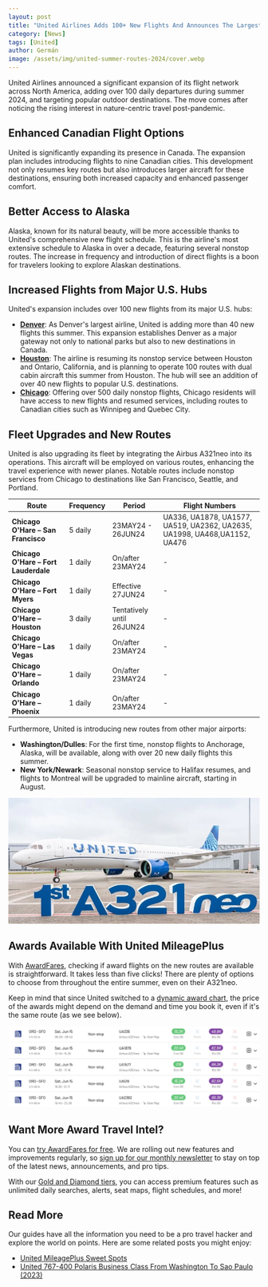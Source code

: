 ```yaml
---
layout: post
title: "United Airlines Adds 100+ New Flights And Announces The Largest Summer Schedule in a Decade"
category: [News]
tags: [United]
author: Germán
image: /assets/img/united-summer-routes-2024/cover.webp
---
```


United Airlines announced a significant expansion of its flight network across North America, adding over 100 daily departures during summer 2024, and targeting popular outdoor destinations. The move comes after noticing the rising interest in nature-centric travel post-pandemic.

## Enhanced Canadian Flight Options

United is significantly expanding its presence in Canada. The expansion plan includes introducing flights to nine Canadian cities. This development not only resumes key routes but also introduces larger aircraft for these destinations, ensuring both increased capacity and enhanced passenger comfort.

## Better Access to Alaska

Alaska, known for its natural beauty, will be more accessible thanks to United's comprehensive new flight schedule. This is the airline's most extensive schedule to Alaska in over a decade, featuring several nonstop routes. The increase in frequency and introduction of direct flights is a boon for travelers looking to explore Alaskan destinations.

## Increased Flights from Major U.S. Hubs

United's expansion includes over 100 new flights from its major U.S. hubs:

* **[Denver](https://awardfares.com/search?DEN..;a:UA;z:united)**: As Denver's largest airline, United is adding more than 40 new flights this summer. This expansion establishes Denver as a major gateway not only to national parks but also to new destinations in Canada.
* **[Houston](https://awardfares.com/search?IAH..;a:UA;z:united)**: The airline is resuming its nonstop service between Houston and Ontario, California, and is planning to operate 100 routes with dual cabin aircraft this summer from Houston. The hub will see an addition of over 40 new flights to popular U.S. destinations.
* **[Chicago](https://awardfares.com/search?ORD..;a:UA;z:united)**: Offering over 500 daily nonstop flights, Chicago residents will have access to new flights and resumed services, including routes to Canadian cities such as Winnipeg and Quebec City.

## Fleet Upgrades and New Routes

United is also upgrading its fleet by integrating the Airbus A321neo into its operations. This aircraft will be employed on various routes, enhancing the travel experience with newer planes. Notable routes include nonstop services from Chicago to destinations like San Francisco, Seattle, and Portland.

| Route                                | Frequency | Period               | Flight Numbers                                                                                                                                                                             |
| ------------------------------------ | --------- | -------------------- | ------------------------------------------------------------------------------------------------------------------------------------------------------------------------------------------ |
| **Chicago O'Hare – San Francisco**   | 5 daily   | 23MAY24 - 26JUN24    | UA336, UA1878, UA1577, UA519, UA2362, UA2635, UA1998, UA468,UA1152, UA476 |
| **Chicago O'Hare – Fort Lauderdale** | 1 daily   | On/after 23MAY24     | -                                                                                                                                                                                           |
| **Chicago O'Hare – Fort Myers**      | 1 daily   | Effective 27JUN24    | -                                                                                                                                                                                           |
| **Chicago O'Hare – Houston**         | 3 daily   | Tentatively until 26JUN24 | -                                                                                                                                                                                           |
| **Chicago O'Hare – Las Vegas**       | 1 daily   | On/after 23MAY24     | -                                                                                                                                                                                           |
| **Chicago O'Hare – Orlando**         | 1 daily   | On/after 23MAY24     | -                                                                                                                                                                                           |
| **Chicago O'Hare – Phoenix**         | 1 daily   | On/after 23MAY24     | -                                                                                                                                                                                           |

Furthermore, United is introducing new routes from other major airports:

* **Washington/Dulles**: For the first time, nonstop flights to Anchorage, Alaska, will be available, along with over 20 new daily flights this summer.
* **New York/Newark**: Seasonal nonstop service to Halifax resumes, and flights to Montreal will be upgraded to mainline aircraft, starting in August.

<img src="../assets/img/united-summer-routes-2024/united-a321neo.webp" alt="United A321neo." class="noborder"/>

## Awards Available With United MileagePlus

With [AwardFares](https://awardfares.com/search?..;z:united), checking if award flights on the new routes are available is straightforward. It takes less than five clicks! There are plenty of options to choose from throughout the entire summer, even on their A321neo.

Keep in mind that since United switched to a [dynamic award chart](https://blog.awardfares.com/demystifying-award-charts/), the price of the awards might depend on the demand and time you book it, even if it's the same route (as we see below).

<img src="../assets/img/united-summer-routes-2024/availability.webp" alt="United A321neo Awards Available with MileagePlus." class="noborder"/>

## Want More Award Travel Intel?

You can [try AwardFares for free](https://awardfares.com/). We are rolling out new features and improvements regularly, so [sign up for our monthly newsletter](https://awardfares.com/newsletter) to stay on top of the latest news, announcements, and pro tips.

With our [Gold and Diamond tiers](https://awardfares.com/pricing), you can access premium features such as unlimited daily searches, alerts, seat maps, flight schedules, and more!

## Read More

Our guides have all the information you need to be a pro travel hacker and explore the world on points. Here are some related posts you might enjoy:

- [United MileagePlus Sweet Spots](https://blog.awardfares.com/mileageplus-sweet-spots/)
- [United 767-400 Polaris Business Class From Washington To Sao Paulo (2023)](https://blog.awardfares.com/united-polaris-review-2023/)